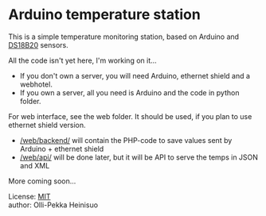 Arduino temperature station
===========================

This is a simple temperature monitoring station, based on Arduino and [DS18B20](http://datasheets.maxim-ic.com/en/ds/DS18B20.pdf) sensors.    

All the code isn't yet here, I'm working on it...    

- If you don't own a server, you will need Arduino, ethernet shield and a webhotel.
- If you own a server, all you need is Arduino and the code in python folder.

For web interface, see the web folder. It should be used, if you plan to use ethernet shield version.     

- [/web/backend/](https://github.com/skvark/Arduino_temp_station/tree/master/web/backend) will contain the PHP-code to save values sent by Arduino + ethernet shield
- [/web/api/](https://github.com/skvark/Arduino_temp_station/tree/master/web/api) will be done later, but it will be API to serve the temps in JSON and XML

More coming soon...     

License: [MIT](http://github.com/skvark/Arduino_temp_station/blob/master/licence.txt)     
author: Olli-Pekka Heinisuo    